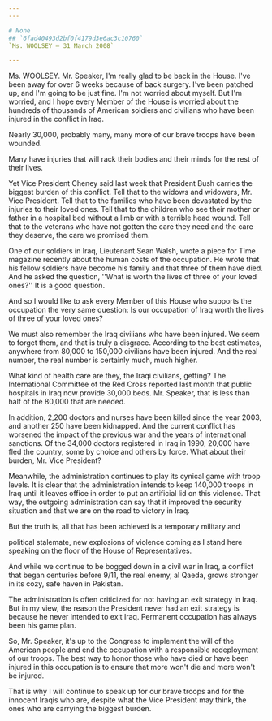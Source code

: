 ```yaml
---
---

# None
## `6fad40493d2bf0f4179d3e6ac3c10760`
`Ms. WOOLSEY — 31 March 2008`

---
```



Ms. WOOLSEY. Mr. Speaker, I'm really glad to be back in the House. 
I've been away for over 6 weeks because of back surgery. I've been 
patched up, and I'm going to be just fine. I'm not worried about 
myself. But I'm worried, and I hope every Member of the House is 
worried about the hundreds of thousands of American soldiers and 
civilians who have been injured in the conflict in Iraq.

Nearly 30,000, probably many, many more of our brave troops have been 
wounded.

Many have injuries that will rack their bodies and their minds for 
the rest of their lives.

Yet Vice President Cheney said last week that President Bush carries 
the biggest burden of this conflict. Tell that to the widows and 
widowers, Mr. Vice President. Tell that to the families who have been 
devastated by the injuries to their loved ones. Tell that to the 
children who see their mother or father in a hospital bed without a 
limb or with a terrible head wound. Tell that to the veterans who have 
not gotten the care they need and the care they deserve, the care we 
promised them.

One of our soldiers in Iraq, Lieutenant Sean Walsh, wrote a piece for 
Time magazine recently about the human costs of the occupation. He 
wrote that his fellow soldiers have become his family and that three of 
them have died. And he asked the question, ''What is worth the lives of 
three of your loved ones?'' It is a good question.

And so I would like to ask every Member of this House who supports 
the occupation the very same question: Is our occupation of Iraq worth 
the lives of three of your loved ones?

We must also remember the Iraq civilians who have been injured. We 
seem to forget them, and that is truly a disgrace. According to the 
best estimates, anywhere from 80,000 to 150,000 civilians have been 
injured. And the real number, the real number is certainly much, much 
higher.

What kind of health care are they, the Iraqi civilians, getting? The 
International Committee of the Red Cross reported last month that 
public hospitals in Iraq now provide 30,000 beds. Mr. Speaker, that is 
less than half of the 80,000 that are needed.

In addition, 2,200 doctors and nurses have been killed since the year 
2003, and another 250 have been kidnapped. And the current conflict has 
worsened the impact of the previous war and the years of international 
sanctions. Of the 34,000 doctors registered in Iraq in 1990, 20,000 
have fled the country, some by choice and others by force. What about 
their burden, Mr. Vice President?

Meanwhile, the administration continues to play its cynical game with 
troop levels. It is clear that the administration intends to keep 
140,000 troops in Iraq until it leaves office in order to put an 
artificial lid on this violence. That way, the outgoing administration 
can say that it improved the security situation and that we are on the 
road to victory in Iraq.

But the truth is, all that has been achieved is a temporary military 
and


political stalemate, new explosions of violence coming as I stand here 
speaking on the floor of the House of Representatives.

And while we continue to be bogged down in a civil war in Iraq, a 
conflict that began centuries before 9/11, the real enemy, al Qaeda, 
grows stronger in its cozy, safe haven in Pakistan.

The administration is often criticized for not having an exit 
strategy in Iraq. But in my view, the reason the President never had an 
exit strategy is because he never intended to exit Iraq. Permanent 
occupation has always been his game plan.

So, Mr. Speaker, it's up to the Congress to implement the will of the 
American people and end the occupation with a responsible redeployment 
of our troops. The best way to honor those who have died or have been 
injured in this occupation is to ensure that more won't die and more 
won't be injured.

That is why I will continue to speak up for our brave troops and for 
the innocent Iraqis who are, despite what the Vice President may think, 
the ones who are carrying the biggest burden.

